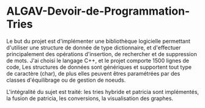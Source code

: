 # ALGAV-Devoir-de-Programmation-Tries
Le but du projet est d'implémenter une bibliothèque logicielle permettant d'utiliser une structure de donnée de type dictionnaire,
et d'effectuer principalement des opérations d'insertion, de rechercher et de suppression de mots.
J'ai choisi le langage C++, et le projet comporte 1500 lignes de code,
Les structures de données sont génériques et supportent tout type de caractère (char), de plus elles peuvent êtres paramétrées par des classes d'équilibrage ou de gestion de noeuds.

L'intégralité du sujet est traité: les tries hybride et patricia sont implémentés, la fusion de patricia, les conversions, la visualisation des graphes.
